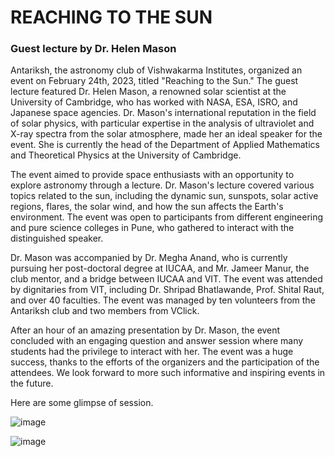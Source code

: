 # REACHING TO THE SUN
### Guest lecture by Dr. Helen Mason 

Antariksh, the astronomy club of Vishwakarma Institutes, organized an event on February 24th, 2023, titled "Reaching to the Sun." The guest lecture featured Dr. Helen Mason, a renowned solar scientist at the University of Cambridge, who has worked with NASA, ESA, ISRO, and Japanese space agencies. Dr. Mason's international reputation in the field of solar physics, with particular expertise in the analysis of ultraviolet and X-ray spectra from the solar atmosphere, made her an ideal speaker for the event. She is currently the head of the Department of Applied Mathematics and Theoretical Physics at the University of Cambridge.

The event aimed to provide space enthusiasts with an opportunity to explore astronomy through a lecture. Dr. Mason's lecture covered various topics related to the sun, including the dynamic sun, sunspots, solar active regions, flares, the solar wind, and how the sun affects the Earth's environment. The event was open to participants from different engineering and pure science colleges in Pune, who gathered to interact with the distinguished speaker.

Dr. Mason was accompanied by Dr. Megha Anand, who is currently pursuing her post-doctoral degree at IUCAA, and Mr. Jameer Manur, the club mentor, and a bridge between IUCAA and VIT. The event was attended by dignitaries from VIT, including Dr. Shripad Bhatlawande, Prof. Shital Raut, and over 40 faculties. The event was managed by ten volunteers from the Antariksh club and two members from VClick.

After an hour of an amazing presentation by Dr. Mason, the event concluded with an engaging question and answer session where many students had the privilege to interact with her. The event was a huge success, thanks to the efforts of the organizers and the participation of the attendees. We look forward to more such informative and inspiring events in the future.

Here are some glimpse of session.

![image](https://user-images.githubusercontent.com/116882665/227726771-ba5d5198-2d66-4396-b041-d82ba0788c99.png)

![image](https://user-images.githubusercontent.com/116882665/227726800-c475d010-6dda-4cf7-acc5-07c6f353e271.png)
